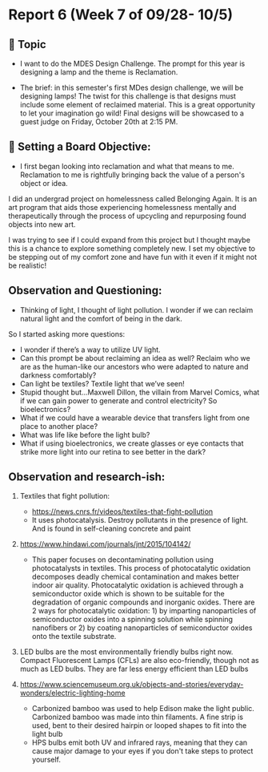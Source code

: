 # Report 6 (Week 7 of 09/28- 10/5)

## 💭 Topic

- I want to do the MDES Design Challenge. The prompt for this year is designing a lamp and the theme is Reclamation.

- The brief: in this semester's first MDes design challenge, we will be designing lamps! The twist for this challenge is that designs must include some element of reclaimed material. This is a great opportunity to let your imagination go wild! Final designs will be showcased to a guest judge on Friday, October 20th at 2:15 PM. 


## 🔎 Setting a Board Objective:
- I first began looking into reclamation and what that means to me. Reclamation to me is rightfully bringing back the value of a person's object or idea.

I did an undergrad project on homelessness called Belonging Again. It is an art program that aids those experiencing homelessness mentally and therapeutically through the process of upcycling and repurposing found objects into new art.

I was trying to see if I could expand from this project but I thought maybe this is a chance to explore something completely new. I set my objective to be stepping out of my comfort zone and have fun with it even if it might not be realistic!


## Observation and Questioning:
- Thinking of light, I thought of light pollution. I wonder if we can reclaim natural light and the comfort of being in the dark.

So I started asking more questions:
- I wonder if there’s a way to utilize UV light.
- Can this prompt be about reclaiming an idea as well? Reclaim who we are as the human-like our ancestors who were adapted to nature and darkness comfortably? 
- Can light be textiles? Textile light that we’ve seen!
- Stupid thought but…Maxwell Dillon, the villain from Marvel Comics, what if we can gain power to generate and control electricity? So bioelectronics?
- What if we could have a wearable device that transfers light from one place to another place?
- What was life like before the light bulb?
- What if using bioelectronics, we create glasses or eye contacts that strike more light into our retina to see better in the dark?


## Observation and research-ish:
1. Textiles that fight pollution: 
    - https://news.cnrs.fr/videos/textiles-that-fight-pollution
    - It uses photocatalysis. Destroy pollutants in the presence of light. And is found in self-cleaning concrete and paint
      
2. https://www.hindawi.com/journals/jnt/2015/104142/
    - This paper focuses on decontaminating pollution using photocatalysts in textiles. This process of photocatalytic oxidation decomposes deadly chemical contamination and makes better indoor air quality. Photocatalytic oxidation is achieved through a semiconductor oxide which is shown to be suitable for the degradation of organic compounds and inorganic oxides. There are 2 ways for photocatalytic oxidation: 1) by imparting nanoparticles of semiconductor oxides into a spinning solution while spinning nanofibers or 2) by coating nanoparticles of semiconductor oxides onto the textile substrate.

 3. LED bulbs are the most environmentally friendly bulbs right now. Compact Fluorescent Lamps (CFLs) are also eco-friendly, though not as much as LED bulbs. They are far less energy efficient than LED bulbs

4.  https://www.sciencemuseum.org.uk/objects-and-stories/everyday-wonders/electric-lighting-home
    - Carbonized bamboo was used to help Edison make the light public. Carbonized bamboo was made into thin filaments. A fine strip is used, bent to their desired hairpin or looped shapes to fit into the light bulb
    - HPS bulbs emit both UV and infrared rays, meaning that they can cause major damage to your eyes if you don't take steps to protect yourself.
